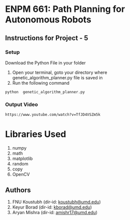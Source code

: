 # ENPM 661: Path Planning for Autonomous Robots
## Instructions for Project - 5


### Setup
Download the Python File in your folder
1. Open your terminal, goto your directory where genetic_algorithm_planner.py file is saved in
2. Run the following command

```
python  genetic_algorithm_planner.py
```

### Output Video
```
https://www.youtube.com/watch?v=TfJD4VSZm5k
```
# Libraries Used
1. numpy
2. math
3. matplotlib
5. random
6. copy
7. OpenCV

## Authors
  
1. FNU Koustubh  (dir-id: koustubh@umd.edu)
2. Keyur Borad   (dir-id: kborad@umd.edu)
3. Aryan Mishra  (dir-id: amishr17@umd.edu)